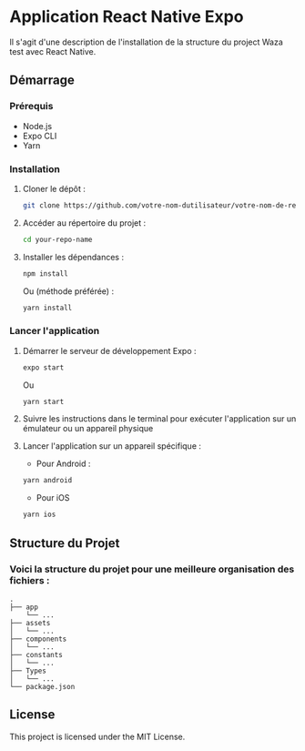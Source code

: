 # Application React Native Expo

Il s'agit d'une description de l'installation de la structure du project Waza test avec React Native.

## Démarrage

### Prérequis

- Node.js
- Expo CLI
- Yarn

### Installation

1. Cloner le dépôt :
   ```sh
   git clone https://github.com/votre-nom-dutilisateur/votre-nom-de-repo.git
   ```
2. Accéder au répertoire du projet :
   ```sh
   cd your-repo-name
   ```
3. Installer les dépendances :
   ```sh
   npm install
   ```
   Ou (méthode préférée) :
   ```sh
   yarn install
   ```

### Lancer l'application

1. Démarrer le serveur de développement Expo :
   ```sh
   expo start
   ```
   Ou
   ```sh
   yarn start
   ```

2. Suivre les instructions dans le terminal pour exécuter l'application sur un émulateur ou un appareil physique

3. Lancer l'application sur un appareil spécifique :

   - Pour Android :

    ```sh
   yarn android
   ```

   - Pour iOS

    ```sh
   yarn ios
   ```

## Structure du Projet
### Voici la structure du projet pour une meilleure organisation des fichiers :

```
.
├── app
    └── ...
├── assets
│   └── ...
├── components
│   └── ...
├── constants
│   └── ...
├── Types
│   └── ...
└── package.json
```


## License

This project is licensed under the MIT License.